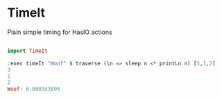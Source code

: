 TimeIt
=====

Plain simple timing for HasIO actions

```idris

import TimeIt

:exec timeIt "Woof" $ traverse (\n => sleep n <* printLn n) [3,1,2]
3
1
2
Woof: 6.000343895
```

